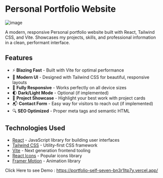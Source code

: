 # Personal Portfolio Website

![image](https://github.com/user-attachments/assets/0b9d1e08-6311-4078-9b0a-5be67064e171)

A modern, responsive Personal portfolio website built with React, Tailwind CSS, and Vite. Showcases my projects, skills, and professional information in a clean, performant interface.

## Features

- ⚡ **Blazing Fast** - Built with Vite for optimal performance
- 🎨 **Modern UI** - Designed with Tailwind CSS for beautiful, responsive layouts
- 📱 **Fully Responsive** - Works perfectly on all device sizes
- 🌓 **Dark/Light Mode** - Optional (if implemented)
- 📂 **Project Showcase** - Highlight your best work with project cards
- 📬 **Contact Form** - Easy way for visitors to reach out (if implemented)
- 🔍 **SEO Optimized** - Proper meta tags and semantic HTML

## Technologies Used

- [React](https://reactjs.org/) - JavaScript library for building user interfaces
- [Tailwind CSS](https://tailwindcss.com/) - Utility-first CSS framework
- [Vite](https://vitejs.dev/) - Next generation frontend tooling
- [React Icons](https://react-icons.github.io/react-icons/) - Popular icons library
- [Framer Motion](https://www.framer.com/motion/) - Animation library 

Click Here to see Demo : https://portfolio-self-seven-bn3r1ltp7y.vercel.app/
